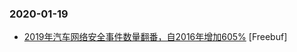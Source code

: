 ### 2020-01-19

* [2019年汽车网络安全事件数量翻番，自2016年增加605%](https://www.freebuf.com/articles/terminal/224936.html) [Freebuf]
